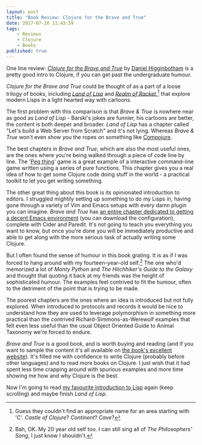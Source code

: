 ```yaml
---
layout: post
title: "Book Review: Clojure for the Brave and True"
date: 2017-07-26 11:43:59
tags:
    - Reviews
    - Clojure
    - Books
published: true
---
```


One line review: [_Clojure for the Brave and True_][braveClojure] by
[Daniel Higginbotham][dhig] is a pretty good intro to Clojure, if you can get
past the undergraduate humour.

_Clojure for the Brave and True_ could be thought of as a part of a loose
trilogy of books, including [_Land of Lisp_][LoL] and [_Realm of
Racket_][RoR],[^1] that explore modern Lisps in a light hearted way with
cartoons.

The first problem with this comparison is that _Brave & True_ is nowhere near
as good as _Land of Lisp_ - Barski's jokes are funnier, his cartoons are better,
the content is both deeper and broader. _Land of Lisp_ has
a chapter called "Let's build a Web Server from Scratch" and it's not lying.
Whereas _Brave & True_ won't even show you the ropes on something like
[Compojure][compojure].

The best chapters in _Brave and True_, which are also the most useful ones, are
the ones where you're being walked through a piece of code line by line. The
'[Peg thing][peg]' game is a great example of a interactive command-line game
written using a series of pure functions. This chapter gives you a real idea of
how to get some Clojure code doing stuff in the world - a practical toolkit to
let you get writing something.

The other great thing about this book is its opinionated introduction to
editors. I struggled mightily setting up something to do my Lisps in,
having gone through a variety of Vim and Emacs setups with every damn plugin you
can imagine. _Brave and True_ has [an entire chapter dedicated to getting
a decent Emacs environment][emacs] (you can download the configuration),
complete with Cider and Paredit. It's not going to teach you everything you want
to know, but once you're done you will be immediately productive and able to get
along with the more serious task of actually writing some Clojure.

But I often found the sense of humour in this book grating. It is as if I was
forced to hang around with my fourteen-year-old self.[^2] The one who'd
memorized a lot of _Monty Python_ and _The Hitchhiker's Guide to the Galaxy_ and
thought that quoting it back at my friends was the height of sophisticated
humour. The examples feel contrived to fit the humour, often to the detriment of
the point that is trying to be made.

The poorest chapters are the ones where an idea is introduced but not fully
explored. When introduced to protocols and records it would be nice to
understand how they are used to leverage polymorphism in something more
practical than the contrived Richard-Simmons-as-Werewolf examples that felt even
less useful than the usual Object Oriented Guide to Animal Taxonomy we're forced
to endure.

_Brave and True_ is a good book, and is worth buying and reading (and if you
want to sample the content it's all available on [the book's excellent website][braveClojure]).
It's filled me with confidence to write Clojure (probably before other
languages) and to read more books on Clojure.  I just wish that it had spent
less time crapping around with spurious examples and more time showing me how
and why Clojure is the best.

Now I'm going to read [my favourite introduction to Lisp][lispcartoon] again
(keep scrolling) and maybe finish _Land of Lisp_.

[^1]: Guess they couldn't find an appropriate name for an area starting with 'C'. _Castle of Clojure_? _Continent_? _Cave_?
[^2]: Bah, OK. My 20 year old self too. I can still sing all of _The Philosophers' Song_, I just know I shouldn't.

[braveClojure]: http://www.braveclojure.com/
[dhig]: https://twitter.com/nonrecursive
[compojure]: https://github.com/weavejester/compojure
[lispcartoon]: http://landoflisp.com/
[peg]: https://www.braveclojure.com/functional-programming/
[emacs]: https://www.braveclojure.com/do-things/
[LoL]: http://landoflisp.com/
[RoR]: http://realmofracket.com/

